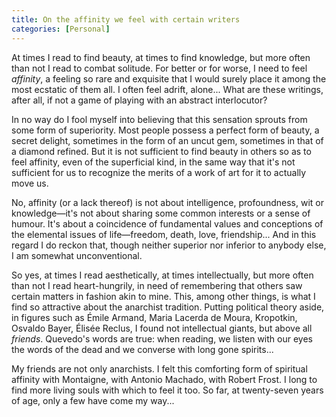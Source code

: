 ```yaml
---
title: On the affinity we feel with certain writers
categories: [Personal]
---
```


At times I read to find beauty, at times to find knowledge, but more often than
not I read to combat solitude. For better or for worse, I need to feel
*affinity*, a feeling so rare and exquisite that I would surely place it among
the most ecstatic of them all. I often feel adrift, alone... What are these
writings, after all, if not a game of playing with an abstract interlocutor? 

In no way do I fool myself into believing that this sensation sprouts from some
form of superiority. Most people possess a perfect form of beauty, a secret
delight, sometimes in the form of an uncut gem, sometimes in that of a diamond
refined. But it is not sufficient to find beauty in others so as to feel
affinity, even of the superficial kind, in the same way that it's not sufficient
for us to recognize the merits of a work of art for it to actually move us.

No, affinity (or a lack thereof) is not about intelligence, profoundness, wit or
knowledge—it's not about sharing some common interests or a sense of humour.
It's about a coincidence of fundamental values and conceptions of the elemental
issues of life—freedom, death, love, friendship... And in this regard I do
reckon that, though neither superior nor inferior to anybody else, I am somewhat
unconventional.


So yes, at times I read aesthetically, at times intellectually, but more often
than not I read heart-hungrily, in need of remembering that others saw certain
matters in fashion akin to mine. This, among other things, is what I find so
attractive about the anarchist tradition. Putting political theory aside, in
figures such as Émile Armand, Maria Lacerda de Moura, Kropotkin, Osvaldo Bayer,
Élisée Reclus, I found not intellectual giants, but above all *friends*.
Quevedo's words are true: when reading, we listen with our eyes the words of the
dead and we converse with long gone spirits...

My friends are not only anarchists. I felt this comforting form of spiritual
affinity with Montaigne, with Antonio Machado, with Robert Frost. I long to find
more living souls with which to feel it too. So far, at twenty-seven years of
age, only a few have come my way...
















